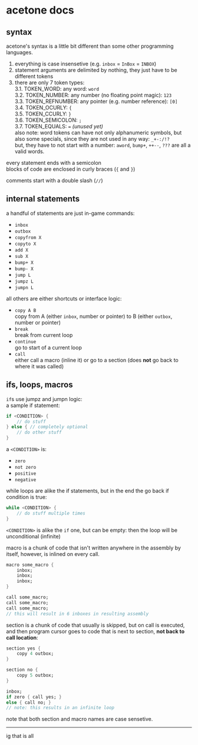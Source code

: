 
# acetone docs

## syntax
acetone's syntax is a little bit different than some other programming languages.

1. everything is case insensetive (e.g. `inbox` = `InBox` = `INBOX`)
2. statement arguments are delimited by nothing, they just have to be different
   tokens
3. there are only 7 token types:<br/>
   3.1. TOKEN_WORD: any word: `word`<br/>
   3.2. TOKEN_NUMBER: any number (no floating point magic): `123`<br/>
   3.3. TOKEN_REFNUMBER: any pointer (e.g. number reference): `[0]`<br/>
   3.4. TOKEN_OCURLY: `{`<br/>
   3.5. TOKEN_CCURLY: `}`<br/>
   3.6. TOKEN_SEMICOLON: `;`<br/>
   3.7. TOKEN_EQUALS: `=` _(unused yet)_<br/>
   also note: word tokens can have not only alphanumeric symbols, but also some
   specials, since they are not used in any way: `_+-:/!?`<br/>
   but, they have to not start with a number: `aword`, `bump+`, `++--`, `???`
   are all a valid words.

every statement ends with a semicolon<br/>
blocks of code are enclosed in curly braces (`{` and `}`)

comments start with a double slash (`//`)

## internal statements
a handful of statements are just in-game commands:
- `inbox`
- `outbox`
- `copyfrom X`
- `copyto X`
- `add X`
- `sub X`
- `bump+ X`
- `bump- X`
- `jump L`
- `jumpz L`
- `jumpn L`

all others are either shortcuts or interface logic:
- `copy A B`</br>
  copy from A (either `inbox`, number or pointer) to B (either `outbox`, number
  or pointer)
- `break`</br>
  break from current loop
- `continue`</br>
  go to start of a current loop
- `call`</br>
  either call a macro (inline it) or go to a section (does **not** go back to
  where it was called)

## ifs, loops, macros

`if`s use jumpz and jumpn logic:<br/>
a sample if statement:
```dart
if <CONDITION> {
    // do stuff
} else { // completely optional
    // do other stuff
}
```
a `<CONDITION>` is:
- `zero`
- `not zero`
- `positive`
- `negative`

while loops are alike the if statements, but in the end the go back if condition
is true:
```dart
while <CONDITION> {
    // do stuff multiple times
}
```

`<CONDITION>` is alike the `if` one, but can be empty: then the loop will be
unconditional (infinite)

macro is a chunk of code that isn't written anywhere in the assembly by itself,
however, is inlined on every call.

```dart
macro some_macro {
    inbox;
    inbox;
    inbox;
}

call some_macro;
call some_macro;
call some_macro;
// this will result in 6 inboxes in resulting assembly
```

section is a chunk of code that usually is skipped, but on call is executed, and
then program cursor goes to code that is next to section, **not back to call 
location**:

```dart
section yes {
    copy 4 outbox;
}

section no {
    copy 5 outbox;
}

inbox;
if zero { call yes; }
else { call no; }
// note: this results in an infinite loop
```

note that both section and macro names are case sensetive.

---

ig that is all
